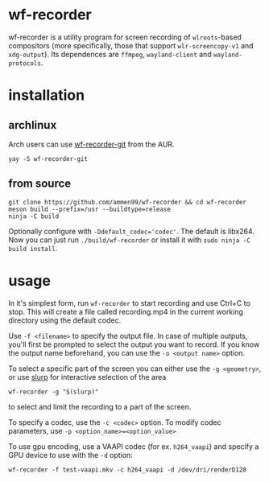 # wf-recorder

wf-recorder is a utility program for screen recording of `wlroots`-based compositors (more specifically, those that support `wlr-screencopy-v1` and `xdg-output`). Its dependences are `ffmpeg`, `wayland-client` and `wayland-protocols`.

# installation

## archlinux

Arch users can use [wf-recorder-git](https://aur.archlinux.org/packages/wf-recorder-git/) from the AUR.
```
yay -S wf-recorder-git 
```


## from source

```
git clone https://github.com/ammen99/wf-recorder && cd wf-recorder
meson build --prefix=/usr --buildtype=release
ninja -C build
```
Optionally configure with `-Ddefault_codec='codec'`. The default is libx264. Now you can just run `./build/wf-recorder` or install it with `sudo ninja -C build install`.

# usage
In it's simplest form, run `wf-recorder` to start recording and use Ctrl+C to stop. This will create a file called recording.mp4 in the current working directory using the default codec.

Use `-f <filename>` to specify the output file. In case of multiple outputs, you'll first be prompted to select the output you want to record. If you know the output name beforehand, you can use the `-o <output name>` option. 

To select a specific part of the screen you can either use the `-g <geometry>`, or use [slurp](https://github.com/emersion/slurp) for interactive selection of the area
```
wf-recorder -g "$(slurp)"
``` 
to select and limit the recording to a part of the screen.

To specify a codec, use the `-c <codec>` option. To modify codec parameters, use `-p <option_name>=<option_value>`

To use gpu encoding, use a VAAPI codec (for ex. `h264_vaapi`) and specify a GPU device to use with the `-d` option:
```
wf-recorder -f test-vaapi.mkv -c h264_vaapi -d /dev/dri/renderD128
```
